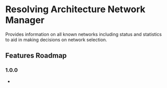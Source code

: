 # Resolving Architecture Network Manager
Provides information on all known networks including status and statistics to aid in making decisions on network selection.

## Features Roadmap

### 1.0.0
* 


